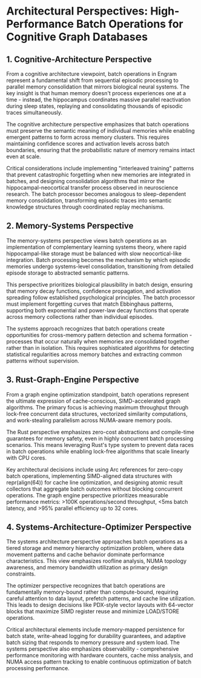 # Architectural Perspectives: High-Performance Batch Operations for Cognitive Graph Databases

## 1. Cognitive-Architecture Perspective

From a cognitive architecture viewpoint, batch operations in Engram represent a fundamental shift from sequential episodic processing to parallel memory consolidation that mirrors biological neural systems. The key insight is that human memory doesn't process experiences one at a time - instead, the hippocampus coordinates massive parallel reactivation during sleep states, replaying and consolidating thousands of episodic traces simultaneously.

The cognitive architecture perspective emphasizes that batch operations must preserve the semantic meaning of individual memories while enabling emergent patterns to form across memory clusters. This requires maintaining confidence scores and activation levels across batch boundaries, ensuring that the probabilistic nature of memory remains intact even at scale.

Critical considerations include implementing "interleaved training" patterns that prevent catastrophic forgetting when new memories are integrated in batches, and designing consolidation algorithms that mirror the hippocampal-neocortical transfer process observed in neuroscience research. The batch processor becomes analogous to sleep-dependent memory consolidation, transforming episodic traces into semantic knowledge structures through coordinated replay mechanisms.

## 2. Memory-Systems Perspective 

The memory-systems perspective views batch operations as an implementation of complementary learning systems theory, where rapid hippocampal-like storage must be balanced with slow neocortical-like integration. Batch processing becomes the mechanism by which episodic memories undergo systems-level consolidation, transitioning from detailed episode storage to abstracted semantic patterns.

This perspective prioritizes biological plausibility in batch design, ensuring that memory decay functions, confidence propagation, and activation spreading follow established psychological principles. The batch processor must implement forgetting curves that match Ebbinghaus patterns, supporting both exponential and power-law decay functions that operate across memory collections rather than individual episodes.

The systems approach recognizes that batch operations create opportunities for cross-memory pattern detection and schema formation - processes that occur naturally when memories are consolidated together rather than in isolation. This requires sophisticated algorithms for detecting statistical regularities across memory batches and extracting common patterns without supervision.

## 3. Rust-Graph-Engine Perspective

From a graph engine optimization standpoint, batch operations represent the ultimate expression of cache-conscious, SIMD-accelerated graph algorithms. The primary focus is achieving maximum throughput through lock-free concurrent data structures, vectorized similarity computations, and work-stealing parallelism across NUMA-aware memory pools.

The Rust perspective emphasizes zero-cost abstractions and compile-time guarantees for memory safety, even in highly concurrent batch processing scenarios. This means leveraging Rust's type system to prevent data races in batch operations while enabling lock-free algorithms that scale linearly with CPU cores.

Key architectural decisions include using Arc<Memory> references for zero-copy batch operations, implementing SIMD-aligned data structures with repr(align(64)) for cache line optimization, and designing atomic result collectors that aggregate batch outcomes without blocking concurrent operations. The graph engine perspective prioritizes measurable performance metrics: >100K operations/second throughput, <5ms batch latency, and >95% parallel efficiency up to 32 cores.

## 4. Systems-Architecture-Optimizer Perspective

The systems architecture perspective approaches batch operations as a tiered storage and memory hierarchy optimization problem, where data movement patterns and cache behavior dominate performance characteristics. This view emphasizes roofline analysis, NUMA topology awareness, and memory bandwidth utilization as primary design constraints.

The optimizer perspective recognizes that batch operations are fundamentally memory-bound rather than compute-bound, requiring careful attention to data layout, prefetch patterns, and cache line utilization. This leads to design decisions like PDX-style vector layouts with 64-vector blocks that maximize SIMD register reuse and minimize LOAD/STORE operations.

Critical architectural elements include memory-mapped persistence for batch state, write-ahead logging for durability guarantees, and adaptive batch sizing that responds to memory pressure and system load. The systems perspective also emphasizes observability - comprehensive performance monitoring with hardware counters, cache miss analysis, and NUMA access pattern tracking to enable continuous optimization of batch processing performance.
